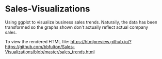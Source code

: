# Sales-Visualizations
Using ggplot to visualize business sales trends.  Naturally, the data has been transformed so the graphs shown don't actually reflect actual company sales. 

To view the rendered HTML file:  https://htmlpreview.github.io/?https://github.com/bbfulton/Sales-Visualizations/blob/master/sales_trends.html
